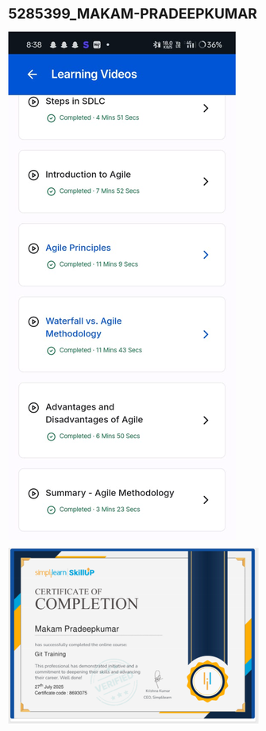 # 5285399_MAKAM-PRADEEPKUMAR

![image alt](https://github.com/MakamPradeepkumar/5285399_MAKAM-PRADEEPKUMAR/blob/6dbe7e23dfee33ac933fa7ab592cc3c13058eddb/Agile_certificate.jpg)

![image alt](https://github.com/MakamPradeepkumar/5285399_MAKAM-PRADEEPKUMAR/blob/main/Screenshot%202025-07-27%20143350.png?raw=true)
